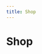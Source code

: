 ```yaml
---
title: Shop
---
```


# Shop

<!--
  width: px, % ...
  height: px
  url: String
  message: String
  scroll-bar: yes or no
 -->

<!-- <external-content width="80%" height="5000px" url="https://studieren-ohne-grenzen-shop.myspreadshop.de/" message="Officia est reprehenderit enim elit cupidatat fugiat ad magna ullamco nostrud aliquip aliquip eiusmod. Aliqua labore commodo et laboris velit enim aute magna deserunt sint culpa. Consectetur aliqua irure quis non exercitation officia ad ipsum velit elit ea commodo nostrud." ></external-content> -->

<external-content width="100%" height="1200px" url="https://www.betterplace.org/de/projects/53102/iframe_donations/new?background_color=ffffff&color=0077A9&donation_amount=50&bottom_logo=true&recurring_interval=single&utm_campaign=external_donation_forms&utm_source=domain: www.studieren-ohne-grenzen.org&utm_medium=project_53102&utm_content=www.studieren-ohne-grenzen.org&" message="Bitte bestätigen" ></external-content>
